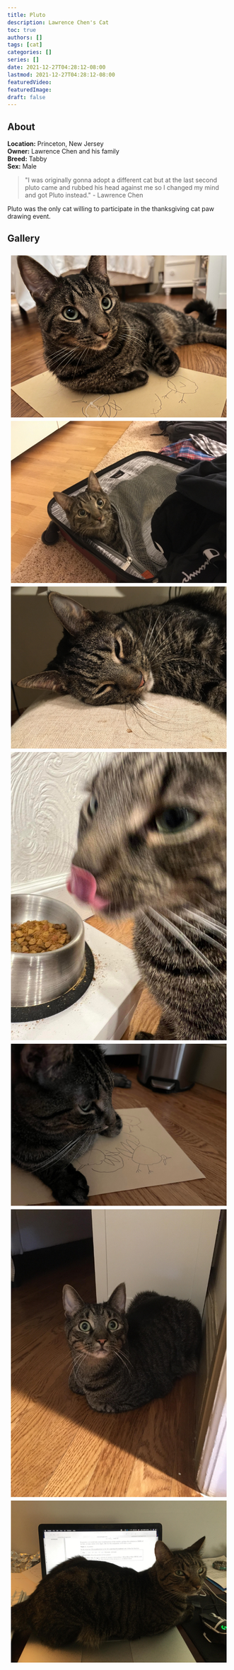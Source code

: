 ```yaml
---
title: Pluto
description: Lawrence Chen's Cat
toc: true
authors: []
tags: [cat]
categories: []
series: []
date: 2021-12-27T04:28:12-08:00
lastmod: 2021-12-27T04:28:12-08:00
featuredVideo:
featuredImage:
draft: false
---
```


## About

**Location:** Princeton, New Jersey  
**Owner:** Lawrence Chen and his family  
**Breed:** Tabby  
**Sex:** Male  

> "I was originally gonna adopt a different cat but at the last 
> second pluto came and rubbed his head against me so I changed 
> my mind and got Pluto instead." - Lawrence Chen

Pluto was the only cat willing to participate in the thanksgiving cat paw drawing event.

<style>
  .i_row {
    display: flex;
    flex-wrap: wrap;
    padding: 0 4px;
  }

  /* Create two equal columns that sits next to each other */
  .i_col_half {
    flex: 50%;
    padding: 0 4px;
  }

  .i_col_half img {
    margin-top: 8px;
    vertical-align: middle;
  }

  .i_col_full {
    flex: 100%;
    padding: 0 4px;
  }

  .i_col_full img {
    margin-top: 8px;
    vertical-align: middle;
  }
</style>

## Gallery
<div class="i_row">
  <div class="i_col_full">
    <img src="/cats/pluto/pluto_7.jpeg">
  </div>
  <div class="i_col_half">
    <img src="/cats/pluto/pluto_1.jpeg">
    <img src="/cats/pluto/pluto_3.jpeg">
    <img src="/cats/pluto/pluto_5.jpeg">
  </div>
  <div class="i_col_half">
    <img src="/cats/pluto/pluto_2.jpeg">
    <img src="/cats/pluto/pluto_4.jpeg">
    <img src="/cats/pluto/pluto_6.jpeg">
  </div>
</div>